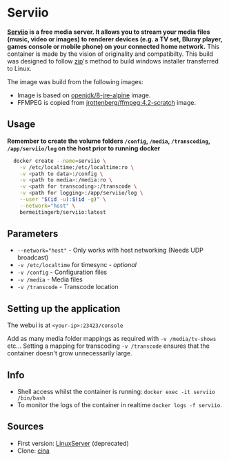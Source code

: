 # Serviio

**[Serviio](appurl) is a free media server. It allows you to stream your media files (music, video or images) to renderer devices (e.g. a TV set, Bluray player, games console or mobile phone) on your connected home network.**
This container is made by the vision of originality and compatibilty. This build was designed to follow [zip](http://forum.serviio.org/memberlist.php?mode=viewprofile&u=2&sid=47fff9ad505fde0bc0295130098c9a57)'s method to build windows installer transferred to Linux.

The image was build from the following images:

- Image is based on [openjdk/8-jre-alpine](https://hub.docker.com/_/openjdk) image.
- FFMPEG is copied from [jrottenberg/ffmpeg:4.2-scratch](https://hub.docker.com/r/jrottenberg/ffmpeg) image.

## Usage

**Remember to create the volume folders `/config`, `/media`, `/transcoding`, `/app/serviio/log` on the host prior to running docker**

```bash
  docker create --name=serviio \
    -v /etc/localtime:/etc/localtime:ro \
    -v <path to data>:/config \
    -v <path to media>:/media:ro \
    -v <path for transcoding>:/transcode \
    -v <path for logging>:/app/serviio/log \
    --user "$(id -u):$(id -g)" \
    --network="host" \
    bermeitingerb/serviio:latest
```

## Parameters
- `--network="host"` - Only works with host networking (Needs UDP broadcast)
- `-v /etc/localtime` for timesync - *optional*
- `-v /config` - Configuration files
- `-v /media` - Media files
- `-v /transcode` - Transcode location

## Setting up the application

The webui is at `<your-ip>:23423/console` 

Add as many media folder mappings as required with `-v /media/tv-shows` etc... 
Setting a mapping for transcoding `-v /transcode`  ensures that the container doesn't grow unnecessarily large.

## Info

- Shell access whilst the container is running: `docker exec -it serviio /bin/bash`
- To monitor the logs of the container in realtime `docker logs -f serviio`.

## Sources
- First version: [LinuxServer](https://hub.docker.com/r/lsiocommunity/serviio/) (deprecated)
- Clone: [cina](https://hub.docker.com/r/cina/serviio/)
